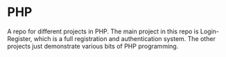 PHP
===

A repo for different projects in PHP.
The main project in this repo is Login-Register, which is a full registration
and authentication system. The other projects just demonstrate various bits of PHP programming.

